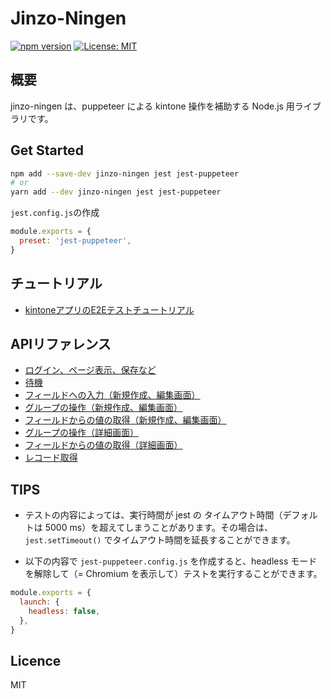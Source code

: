 # Jinzo-Ningen

[![npm version](https://badge.fury.io/js/jinzo-ningen.svg)](https://badge.fury.io/js/jinzo-ningen)
[![License: MIT](https://img.shields.io/badge/License-MIT-yellow.svg)](https://opensource.org/licenses/MIT)

## 概要

jinzo-ningen は、puppeteer による kintone 操作を補助する Node.js 用ライブラリです。

## Get Started

```bash
npm add --save-dev jinzo-ningen jest jest-puppeteer
# or
yarn add --dev jinzo-ningen jest jest-puppeteer
```

`jest.config.js`の作成

```js
module.exports = {
  preset: 'jest-puppeteer',
}
```

## チュートリアル

- [kintoneアプリのE2Eテストチュートリアル](./doc/tutorial.md)

## APIリファレンス

- [ログイン、ページ表示、保存など](./doc/reference.md#ログインページ表示保存など)
- [待機](./doc/reference.md#待機)
- [フィールドへの入力（新規作成、編集画面）](./doc/reference.md#フィールドへの入力新規作成編集画面)
- [グループの操作（新規作成、編集画面）](./doc/reference.mdグループの操作新規作成編集画)
- [フィールドからの値の取得（新規作成、編集画面）](./doc/reference.md#フィールドからの値の取得新規作成編集画面)
- [グループの操作（詳細画面）](./doc/reference.md#グループの操作詳細画面)
- [フィールドからの値の取得（詳細画面）](./doc/reference.md#フィールドからの値の取得詳細画面)
- [レコード取得](./doc/reference.md#レコード取得)

## TIPS

- テストの内容によっては、実行時間が jest の タイムアウト時間（デフォルトは 5000 ms）を超えてしまうことがあります。その場合は、`jest.setTimeout()` でタイムアウト時間を延長することができます。

- 以下の内容で `jest-puppeteer.config.js` を作成すると、headless モードを解除して（= Chromium を表示して）テストを実行することができます。

```js
module.exports = {
  launch: {
    headless: false,
  },
}
```

## Licence

MIT
